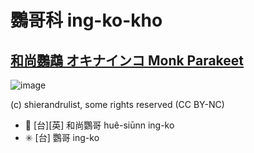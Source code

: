 # 鸚哥科 ing-ko-kho

## [和尚鸚鵡 オキナインコ Monk Parakeet](https://ebird.org/species/monpar)

![image](https://inaturalist-open-data.s3.amazonaws.com/photos/210489785/medium.jpg)

(c) shierandrulist, some rights reserved (CC BY-NC)

- 🎯 [台][英] 和尚鸚哥 huê-siūnn ing-ko
- ✳️ [台] 鸚哥 ing-ko
